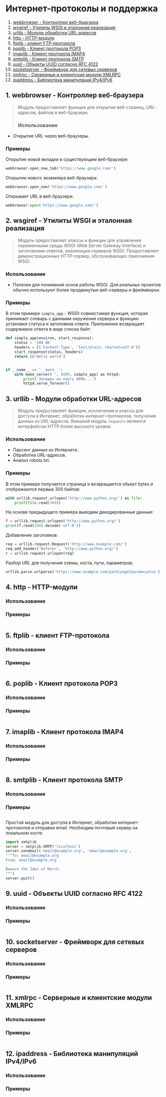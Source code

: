# Интернет-протоколы и поддержка
1. [webbrowser - Контроллер веб-браузера](#1)
2. [wsgiref - Утилиты WSGI и эталонная реализация](#2)
3. [urllib - Модули обработки URL-адресов](#3)
4. [http - HTTP-модули](#4)
5. [ftplib - клиент FTP-протокола](#5)
6. [poplib - Клиент протокола POP3](#6)
7. [imaplib - Клиент протокола IMAP4](#7)
8. [smtplib - Клиент протокола SMTP](#8)
9. [uuid - Объекты UUID согласно RFC 4122](#9)
10. [socketserver - Фреймворк для сетевых серверов](#10)
11. [xmlrpc - Серверные и клиентские модули XMLRPC](#11)
12. [ipaddress - Библиотека манипуляций IPv4/IPv6](#12)


## <div id="1">1. webbrowser - Контроллер веб-браузера</div>
> Модуль предоставляет функции для открытия веб-страниц, URL-адресов, файлов в веб-браузере.
> ### Использование
- Открытие URL через веб-браузеры.
### Примеры
Открытие новой вкладки в существующем веб-браузере:
```python
webbrowser.open_new_tab('https://www.google.com/')
```
Открытие нового экземляра веб-браузера:
```python
webbrowser.open_new('https://www.google.com/')
```
Открывает URL в веб-браузере:
```python
webbrowser.open('https://www.google.com/')
```


## <div id="2">2. wsgiref - Утилиты WSGI и эталонная реализация</div>
> Модуль предоставляет классы и функции для управления переменными среды WSGI (Web Server Gateway Interface) и заголовками ответов, реализации серверов WSGI. Предоставляет демонстрационных HTTP-сервер, обслуживающих приложения WSGI. 
### Использование
- Полезен для понимания основ работы WSGI. Для реальных проектов обычно используют более продвинутые веб-серверы и фреймворки.
### Примеры
В этом примере `simple_app` - WSGI-совместимая функция, которая принимает словарь с данными окружения сервера и функцию установки статуса и заголовков ответа. Приложение возвращает содержимое ответа в виде списка байт:
```python
def simple_app(environ, start_response):
    status = '200 OK'
    headers = [('Content-Type', 'text/plain; charset=utf-8')]
    start_response(status, headers)
    return [b'Hello world']


if __name__ == '__main__':
    with make_server('', 8000, simple_app) as httpd:
        print('Запущен на порту 8000...')
        httpd.serve_forever()
```


## <div id="3">3. urllib - Модули обработки URL-адресов</div>
> Модуль предоставляет функции, исключения и классы для доступа в Интернет, обработки интернет-протоколов, получения данных из URL-адресов. Внешний модуль `requests` является интерфейсом HTTP более высокого уровня.
### Использование
- Парсинг данных из Интернета.
- Обработка URL-адресов.
- Анализ robots.txt.
### Примеры
В этом примере получается страница и возвращается обьект bytes и отображаются первые 300 байтов:
```python
with urllib.request.urlopen('http://www.python.org/') as file:
    print(file.read(300))
```
На основе предыдущего примера выводим декодированные данные:
```python
f = urllib.request.urlopen('http://www.python.org/')
print(f.read(100).decode('utf-8'))
```
Добавление заголовков:
```python
req = urllib.request.Request('http://www.example.com/')
req.add_header('Referer', 'http://www.python.org/')
r = urllib.request.urlopen(req)
```
Разбор URL для получения схемы, хоста, пути, параметров:
```python
urllib.parse.urlparse('https://www.example.com/path/page?param=value')
```


## <div id="4">4. http - HTTP-модули</div>
>
### Использование
### Примеры
```python

```


## <div id="5">5. ftplib - клиент FTP-протокола</div>
>
### Использование
### Примеры
```python

```


## <div id="6">6. poplib - Клиент протокола POP3</div>
>
### Использование
### Примеры
```python

```


## <div id="7">7. imaplib - Клиент протокола IMAP4</div>
>
### Использование
### Примеры
```python

```


## <div id="8">8. smtplib - Клиент протокола SMTP</div>
>
### Использование
### Примеры
```python

```
Простой модуль для доступа в Интернет, обработки интернет-протоколов и отправки email. Необходим почтовый сервер на локальном хосте:
```python
import smtplib
server = smtplib.SMTP('localhost')
server.sendmail('email@example.org', 'email@example.org',
"""To: email@example.org
From: email@example.org

Beware the Ides of March.
""")
server.quit()
```


## <div id="9">9. uuid - Объекты UUID согласно RFC 4122</div>
>
### Использование
### Примеры
```python

```


## <div id="10">10. socketserver - Фреймворк для сетевых серверов</div>
>
### Использование
### Примеры
```python

```


## <div id="11">11. xmlrpc - Серверные и клиентские модули XMLRPC</div>
>
### Использование
### Примеры
```python

```


## <div id="12">12. ipaddress - Библиотека манипуляций IPv4/IPv6</div>
>
### Использование
### Примеры
```python

```
